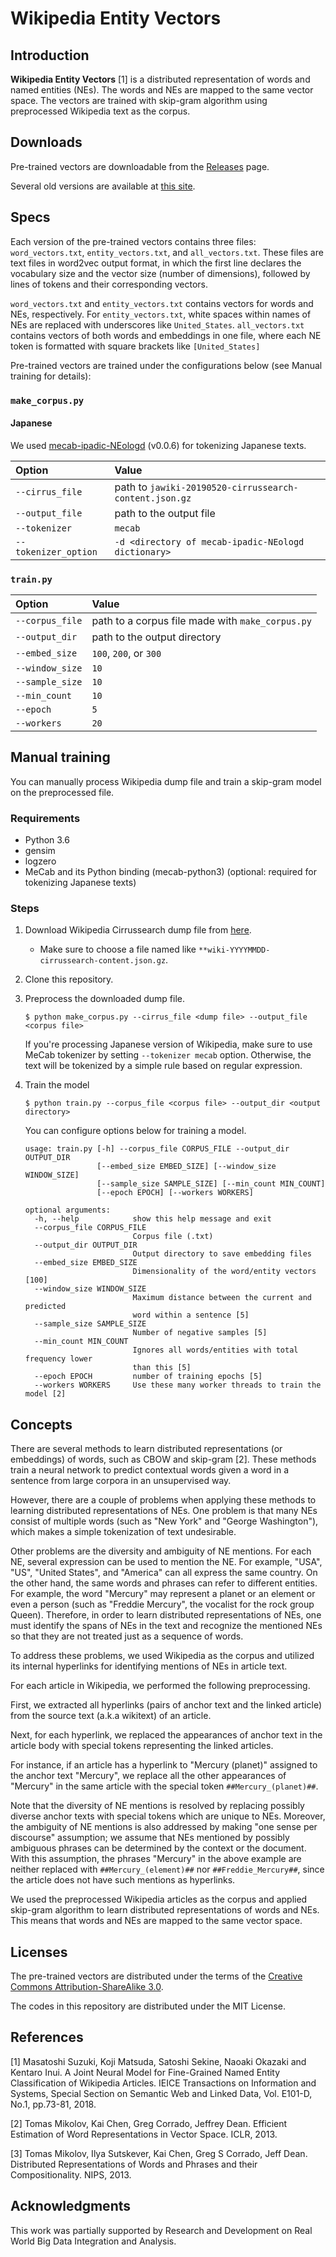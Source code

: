 # Wikipedia Entity Vectors


## Introduction

**Wikipedia Entity Vectors** [1] is a distributed representation of words and named entities (NEs).
The words and NEs are mapped to the same vector space.
The vectors are trained with skip-gram algorithm using preprocessed Wikipedia text as the corpus.


## Downloads

Pre-trained vectors are downloadable from the [Releases](https://github.com/singletongue/WikiEntVec/releases) page.

Several old versions are available at [this site](http://www.cl.ecei.tohoku.ac.jp/~m-suzuki/jawiki_vector/).


## Specs

Each version of the pre-trained vectors contains three files: `word_vectors.txt`, `entity_vectors.txt`, and `all_vectors.txt`.
These files are text files in word2vec output format, in which the first line declares the vocabulary size and the vector size (number of dimensions), followed by lines of tokens and their corresponding vectors.

`word_vectors.txt` and `entity_vectors.txt` contains vectors for words and NEs, respectively.
For `entity_vectors.txt`, white spaces within names of NEs are replaced with underscores like `United_States`.
`all_vectors.txt` contains vectors of both words and embeddings in one file, where each NE token is formatted with square brackets like `[United_States]`

Pre-trained vectors are trained under the configurations below (see Manual training for details):

### `make_corpus.py`

#### Japanese

We used [mecab-ipadic-NEologd](https://github.com/neologd/mecab-ipadic-neologd) (v0.0.6) for tokenizing Japanese texts.

|Option              |Value                                                 |
|:-------------------|:-----------------------------------------------------|
|`--cirrus_file`     |path to `jawiki-20190520-cirrussearch-content.json.gz`|
|`--output_file`     |path to the output file                               |
|`--tokenizer`       |`mecab`                                               |
|`--tokenizer_option`|`-d <directory of mecab-ipadic-NEologd dictionary>`   |

### `train.py`

|Option         |Value                                           |
|:--------------|:-----------------------------------------------|
|`--corpus_file`|path to a corpus file made with `make_corpus.py`|
|`--output_dir` |path to the output directory                    |
|`--embed_size` |`100`, `200`, or `300`                          |
|`--window_size`|`10`                                            |
|`--sample_size`|`10`                                            |
|`--min_count`  |`10`                                            |
|`--epoch`      |`5`                                             |
|`--workers`    |`20`                                            |


## Manual training

You can manually process Wikipedia dump file and train a skip-gram model on the preprocessed file.


### Requirements

- Python 3.6
- gensim
- logzero
- MeCab and its Python binding (mecab-python3) (optional: required for tokenizing Japanese texts)


### Steps

1. Download Wikipedia Cirrussearch dump file from [here](https://dumps.wikimedia.org/other/cirrussearch/).
    - Make sure to choose a file named like `**wiki-YYYYMMDD-cirrussearch-content.json.gz`.
2. Clone this repository.
3. Preprocess the downloaded dump file.
    ```
    $ python make_corpus.py --cirrus_file <dump file> --output_file <corpus file>
    ```
    If you're processing Japanese version of Wikipedia, make sure to use MeCab tokenizer by setting `--tokenizer mecab` option.
    Otherwise, the text will be tokenized by a simple rule based on regular expression.
4. Train the model
    ```
    $ python train.py --corpus_file <corpus file> --output_dir <output directory>
    ```

    You can configure options below for training a model.

    ```
    usage: train.py [-h] --corpus_file CORPUS_FILE --output_dir OUTPUT_DIR
                    [--embed_size EMBED_SIZE] [--window_size WINDOW_SIZE]
                    [--sample_size SAMPLE_SIZE] [--min_count MIN_COUNT]
                    [--epoch EPOCH] [--workers WORKERS]

    optional arguments:
      -h, --help            show this help message and exit
      --corpus_file CORPUS_FILE
                            Corpus file (.txt)
      --output_dir OUTPUT_DIR
                            Output directory to save embedding files
      --embed_size EMBED_SIZE
                            Dimensionality of the word/entity vectors [100]
      --window_size WINDOW_SIZE
                            Maximum distance between the current and predicted
                            word within a sentence [5]
      --sample_size SAMPLE_SIZE
                            Number of negative samples [5]
      --min_count MIN_COUNT
                            Ignores all words/entities with total frequency lower
                            than this [5]
      --epoch EPOCH         number of training epochs [5]
      --workers WORKERS     Use these many worker threads to train the model [2]
    ```


## Concepts

There are several methods to learn distributed representations (or embeddings) of words, such as CBOW and skip-gram [2].
These methods train a neural network to predict contextual words given a word in a sentence from large corpora in an unsupervised way.

However, there are a couple of problems when applying these methods to learning distributed representations of NEs.
One problem is that many NEs consist of multiple words (such as "New York" and "George Washington"), which makes a simple tokenization of text undesirable.

Other problems are the diversity and ambiguity of NE mentions.
For each NE, several expression can be used to mention the NE.
For example, "USA", "US", "United States", and "America" can all express the same country.
On the other hand, the same words and phrases can refer to different entities.
For example, the word "Mercury" may represent a planet or an element or even a person (such as "Freddie Mercury", the vocalist for the rock group Queen).
Therefore, in order to learn distributed representations of NEs, one must identify the spans of NEs in the text and recognize the mentioned NEs so that they are not treated just as a sequence of words.

To address these problems, we used Wikipedia as the corpus and utilized its internal hyperlinks for identifying mentions of NEs in article text.

For each article in Wikipedia, we performed the following preprocessing.

First, we extracted all hyperlinks (pairs of anchor text and the linked article) from the source text (a.k.a wikitext) of an article.

Next, for each hyperlink, we replaced the appearances of anchor text in the article body with special tokens representing the linked articles.

For instance, if an article has a hyperlink to "Mercury (planet)" assigned to the anchor text "Mercury", we replace all the other appearances of "Mercury" in the same article with the special token `##Mercury_(planet)##`.

Note that the diversity of NE mentions is resolved by replacing possibly diverse anchor texts with special tokens which are unique to NEs.
Moreover, the ambiguity of NE mentions is also addressed by making "one sense per discourse" assumption; we assume that NEs mentioned by possibly ambiguous phrases can be determined by the context or the document.
With this assumption, the phrases "Mercury" in the above example are neither replaced with `##Mercury_(element)##` nor `##Freddie_Mercury##`, since the article does not have such mentions as hyperlinks.

We used the preprocessed Wikipedia articles as the corpus and applied skip-gram algorithm to learn distributed representations of words and NEs.
This means that words and NEs are mapped to the same vector space.


## Licenses

The pre-trained vectors are distributed under the terms of the [Creative Commons Attribution-ShareAlike 3.0](https://creativecommons.org/licenses/by-sa/3.0/).

The codes in this repository are distributed under the MIT License.


## References

[1] Masatoshi Suzuki, Koji Matsuda, Satoshi Sekine, Naoaki Okazaki and Kentaro
Inui. A Joint Neural Model for Fine-Grained Named Entity Classification of
Wikipedia Articles. IEICE Transactions on Information and Systems, Special
Section on Semantic Web and Linked Data, Vol. E101-D, No.1, pp.73-81, 2018.

[2] Tomas Mikolov, Kai Chen, Greg Corrado, Jeffrey Dean. Efficient Estimation
of Word Representations in Vector Space. ICLR, 2013.

[3] Tomas Mikolov, Ilya Sutskever, Kai Chen, Greg S Corrado, Jeff Dean.
Distributed Representations of Words and Phrases and their Compositionality.
NIPS, 2013.


## Acknowledgments

This work was partially supported by Research and Development on Real World Big Data Integration and Analysis.
